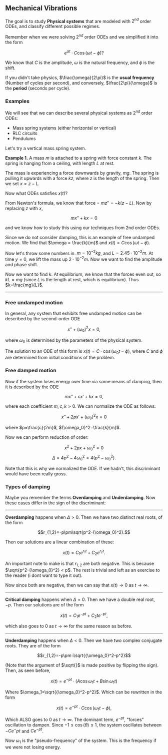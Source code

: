 ## Mechanical Vibrations


The goal is to study **Physical systems** that are modeled with $2^{nd}$ order ODEs, and classify different possible regimes.

Remember when we were solving $2^{nd}$ order ODEs and we simplified it into the form 

$$e^{\alpha t}\cdot C\cos\left(\omega t - \phi \right)?$$

We know that $C$ is the amplitude, $\omega$ is the natural frequency, and $\phi$ is the shift.

If you didn't take physics, $\frac{\omega}{2\pi}$ is the **usual frequency** (Number of cycles per second), and conversely, $\frac{2\pi}{\omega}$ is the **period** (seconds per cycle).

### Examples

We will see that we can describe several physical systems as $2^{nd}$ order ODEs:

- Mass spring systems (either horizontal or vertical)
- RLC circuits
- Pendulums

Let's try a vertical mass spring system. 

**Example 1.** A mass $m$ is attached to a spring with force constant $k$. The spring is hanging from a ceiling, with length $L$ at rest.

The mass is experiencing a force downwards by gravity, $mg$. The spring is pulling it upwards with a force $kz$, where $z$ is the length of the spring. Then we set $x=z-L$.

Now what ODEs satisfies $x(t)$?

From Newton's formula, we know that force = $mz''=-k(z-L)$. Now by replacing $z$ with $x$,

$$mx''+kx=0$$

and we know how to study this using our techniques from 2nd order ODEs.

Since we do not consider damping, this is an example of free undamped motion. We find that $\omega = \frac{k}{m}$ and $x(t) = C\cos(\omega t - \phi)$.

Now let's throw some numbers in. $m=10^{-2}kg$, and $L=2.45\cdot10^{-2}m$. At time $y=0$, we lift the mass up $2\cdot10^{-2}m$. Now we want to find the amplitude and phase shift.

Now we want to find $k$. At equilibrium, we know that the forces even out, so $kL=mg$ (since $L$ is the length at rest, which is equilibrium). Thus $k=\frac{mg}{L}$.

---

### Free undamped motion

In general, any system that exhibits free undamped motion can be described by the second-order ODE

$$x''+(\omega_0)^2x=0,$$

where $\omega_0$ is determined by the parameters of the physical system.

The solution to an ODE of this form is $x(t)=C\cdot \cos(\omega_0t-\phi)$, where $C$ and $\phi$ are determined from initial conditions of the problem.

### Free damped motion

Now if the system loses energy over time via some means of damping, then it is described by the ODE

$$mx''+cx'+kx=0,$$

where each coefficient $m,c,k>0$. We can normalize the ODE as follows:

$$x''+2px'+(\omega_0)^2x=0$$

where $p=\frac{c}{2m}$, ${\omega_0}^2=\frac{k}{m}$.

Now we can perform reduction of order:

$$x^2+2px+{\omega_0}^2=0$$
$$\Delta = 4p^2-4{\omega_0}^2=4(p^2-{\omega_0}^2).$$

Note that this is why we normalized the ODE. If we hadn't, this discriminant would have been really gross.

### Types of damping

Maybe you remember the terms **Overdamping** and **Underdamping**. Now these cases differ in the sign of the discriminant:

---
**Overdamping** happens when $\Delta > 0$. Then we have two distinct real roots, of the form 

$$r_{1,2}=-p\pm\sqrt{p^2-{\omega_0}^2}.$$

Then our solutions are a linear combination of these:

$$x(t)=C_1e^{r_1t}+C_2e^{r_2t}.$$

An important note to make is that $r_{1,2}$ are both negative. This is because $\sqrt{p^2-{\omega_0}^2} < p$. The rest is trivial and left as an exercise to the reader (i dont want to type it out).

Now since both are negative, then we can say that $x(t)\rightarrow 0$ as $t\rightarrow \infty$.

---

**Critical damping** happens when $\Delta = 0$. Then we have a double real root, $-p$. Then our solutions are of the form

$$x(t)=C_1e^{-pt}+C_2te^{-pt},$$

which also goes to $0$ as $t\rightarrow \infty$ for the same reason as before.

---

**Underdamping** happens when $\Delta < 0$. Then we have two complex conjugate roots. They are of the form 

$$r_{1,2}=-p\pm i\sqrt{{\omega_0}^2-p^2}$$

(Note that the argument of $\sqrt{}$ is made positive by flipping the sign). Then, as seen before, 

$$x(t)=e^{-pt}\cdot\left(A\cos{\omega_1}t+B\sin{\omega_1}t\right)$$

Where $\omega_1=\sqrt{{\omega_0}^2-p^2}$. Which can be rewritten in the form

$$x(t)=e^{-pt}\cdot C\cos\left({\omega_1}t-\phi\right),$$

Which ALSO goes to $0$ as $t\rightarrow\infty$. The dominant term, $e^{-pt}$, "forces" oscillation to dampen. Since $-1\leq\cos(\theta)\leq1$, the system oscillates between $-Ce^-{pt}$ and $Ce^{-pt}$. 

Now $\omega_1$ is the "pseudo-frequency" of the system. This is the frequency if we were not losing energy. 